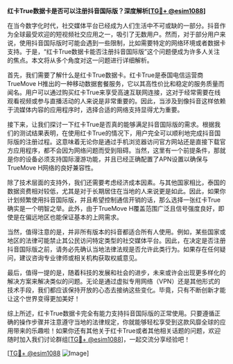 **红卡True数据卡是否可以注册抖音国际版？深度解析[[TG💪+ @esim1088](https://t.me/s/esim1088)]**

在当今数字化时代，社交媒体平台已经成为人们生活中不可或缺的一部分。抖音作为全球最受欢迎的短视频社交应用之一，吸引了无数用户。然而，对于部分用户来说，使用抖音国际版时可能会遇到一些限制，比如需要特定的网络环境或者数据卡支持。于是，“红卡True数据卡能否注册抖音国际版”这个问题便成为许多人关注的焦点。本文将从多个角度对这一问题进行详细解析。

首先，我们需要了解什么是红卡True数据卡。红卡True是泰国电信运营商TrueMove H推出的一种移动数据套餐服务，它以其高性价比和稳定的服务质量而闻名。用户可以通过购买红卡True来享受高速互联网连接，这对于经常需要在线观看视频或参与直播活动的人来说是非常重要的。因此，当涉及到像抖音这样依赖于流媒体内容的应用程序时，选择合适的网络支持显得尤为重要。

接下来，让我们探讨一下红卡True是否真的能够满足抖音国际版的需求。根据我们的测试结果表明，在使用红卡True的情况下，用户完全可以顺利地完成抖音国际版的注册过程。这意味着无论你是通过手机浏览器访问官方网站还是直接下载官方应用程序，都不会因为网络问题而受到阻碍。当然，这里有一个前提条件，那就是你的设备必须支持国际漫游功能，并且已经正确配置了APN设置以确保与TrueMove H网络的良好兼容性。

除了技术层面的支持外，我们还需要考虑经济成本因素。与其他国家相比，泰国的数据资费相对较低，尤其是对于长期居住在当地的人来说更是如此。因此，如果你计划频繁使用抖音国际版，并且希望控制通信开销的话，那么选择一张红卡True确实是一个明智之举。此外，由于TrueMove H覆盖范围广泛且信号强度良好，即使是在偏远地区也能保证基本的上网需求。

当然，值得注意的是，并非所有版本的抖音都适合所有人使用。例如，某些国家或地区的法律可能禁止其公民访问特定类型的社交媒体平台。因此，在决定是否注册抖音国际版之前，请务必先确认当地法律法规是否允许此类行为。如果存在任何疑问，建议咨询专业律师或相关机构获取权威意见。

最后，值得一提的是，随着科技的发展和社会的进步，未来或许会出现更多样化的解决方案来解决类似的问题。无论是通过虚拟专用网络（VPN）还是其他形式的技术手段，我们都应该保持开放的心态去接纳这些变化。毕竟，只有不断创新才能让这个世界变得更加美好！

综上所述，红卡True数据卡完全有能力支持抖音国际版的正常使用。只要遵循正确的操作步骤并注意遵守当地的法律规定，你就能够轻松享受到这款风靡全球的应用带来的乐趣啦！如果你还有其他关于红卡True或者其他相关话题的问题，欢迎随时加入我们讨论群组[[TG💪+ @esim1088](https://t.me/s/esim1088)]，一起交流分享经验吧！

[[TG💪+ @esim1088](https://t.me/s/esim1088) ![Image](https://i.postimg.cc/4NQfJmqS/Snipaste-2025-05-13-00-14-12.png)]